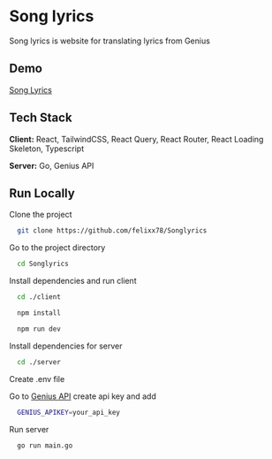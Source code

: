 # Song lyrics

Song lyrics is website for translating lyrics from Genius

## Demo

[Song Lyrics](https://song-lyrics.org)

## Tech Stack

**Client:** React, TailwindCSS, React Query, React Router, React Loading Skeleton, Typescript

**Server:** Go, Genius API

## Run Locally

Clone the project

```bash
  git clone https://github.com/felixx78/Songlyrics
```

Go to the project directory

```bash
  cd Songlyrics
```

Install dependencies and run client

```bash
  cd ./client
```

```bash
  npm install
```

```bash
  npm run dev
```

Install dependencies for server

```bash
  cd ./server
```

Create .env file

Go to [Genius API](https://genius.com/api-clients) create api key and add

```bash
  GENIUS_APIKEY=your_api_key
```

Run server

```bash
  go run main.go
```
